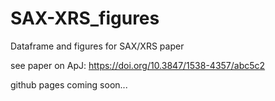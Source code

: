 # SAX-XRS_figures
Dataframe and figures for SAX/XRS paper

see paper on ApJ: https://doi.org/10.3847/1538-4357/abc5c2

github pages coming soon...
